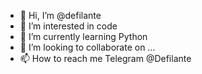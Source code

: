 - 👋 Hi, I’m @defilante
- 👀 I’m interested in code
- 🌱 I’m currently learning Python
- 💞️ I’m looking to collaborate on ...
- 📫 How to reach me Telegram @Defilante

<!---
defilante/defilante is a ✨ special ✨ repository because its `README.md` (this file) appears on your GitHub profile.
You can click the Preview link to take a look at your changes.
--->
